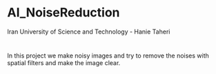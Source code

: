 # AI_NoiseReduction
Iran University of Science and Technology - Hanie Taheri 
#
In this project we make noisy images and try to remove the noises with spatial filters and make the image clear. 
